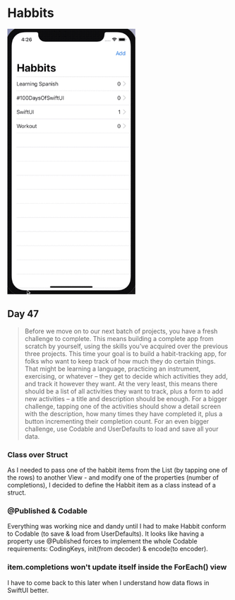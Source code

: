 # Habbits

![](gif.gif)

## Day 47
> Before we move on to our next batch of projects, you have a fresh challenge to complete. This means building a complete app from scratch by yourself, using the skills you’ve acquired over the previous three projects.
> This time your goal is to build a habit-tracking app, for folks who want to keep track of how much they do certain things. That might be learning a language, practicing an instrument, exercising, or whatever – they get to decide which activities they add, and track it however they want.
> At the very least, this means there should be a list of all activities they want to track, plus a form to add new activities – a title and description should be enough.
> For a bigger challenge, tapping one of the activities should show a detail screen with the description, how many times they have completed it, plus a button incrementing their completion count.
> For an even bigger challenge, use Codable and UserDefaults to load and save all your data.

### Class over Struct
As I needed to pass one of the habbit items from the List (by tapping one of the rows) to another View - and modify one of the properties (number of completions), I decided to define the Habbit item as a class instead of a struct.

### @Published & Codable
Everything was working nice and dandy until I had to make Habbit conform to Codable (to save & load from UserDefaults). It looks like having a property use @Published forces to implement the whole Codable requirements: CodingKeys, init(from decoder) & encode(to encoder).

### item.completions won't update itself inside the ForEach() view
I have to come back to this later when I understand how data flows in SwiftUI better. 